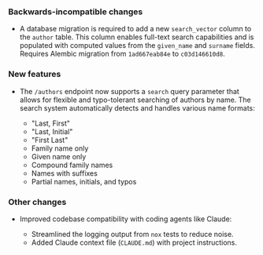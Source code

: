 <!-- Delete the sections that don't apply -->

### Backwards-incompatible changes

- A database migration is required to add a new `search_vector` column to the `author` table. This column enables full-text search capabilities and is populated with computed values from the `given_name` and `surname` fields. Requires Alembic migration from `1ad667eab84e` to `c03d146610d8`.

### New features

- The `/authors` endpoint now supports a `search` query parameter that allows for flexible and typo-tolerant searching of authors by name. The search system automatically detects and handles various name formats:

  - "Last, First"
  - "Last, Initial"
  - "First Last"
  - Family name only
  - Given name only
  - Compound family names
  - Names with suffixes
  - Partial names, initials, and typos

### Other changes

- Improved codebase compatibility with coding agents like Claude:

  - Streamlined the logging output from `nox` tests to reduce noise.
  - Added Claude context file (`CLAUDE.md`) with project instructions.
